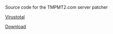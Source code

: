 Source code for the TMPMT2.com server patcher

[Virustotal](https://www.virustotal.com/gui/file/85581a4ea5214e5b378cbaf3309ca9f1fa4b672b9e4b94ee5d5ccd5bd460d8ae)

[Download](https://patch.tmp.international/)


